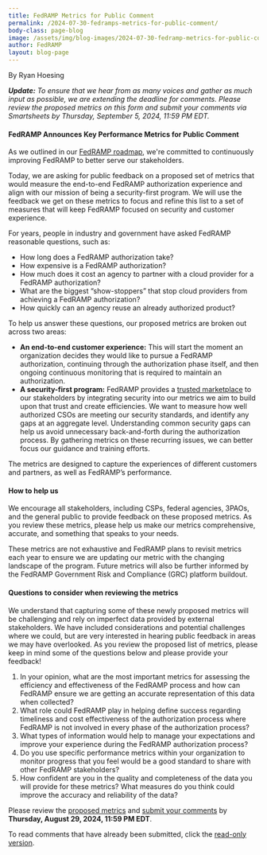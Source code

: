 ```yaml
---
title: FedRAMP Metrics for Public Comment 
permalink: /2024-07-30-fedramps-metrics-for-public-comment/
body-class: page-blog
image: /assets/img/blog-images/2024-07-30-fedramp-metrics-for-public-comment.png
author: FedRAMP
layout: blog-page
---
```

By Ryan Hoesing

<b><em>Update:</b> To ensure that we hear from as many voices and gather as much input as possible, we are extending the deadline for comments. Please review the proposed metrics on this form and submit your comments via Smartsheets by Thursday, September 5, 2024, 11:59 PM EDT.</em> 

<h4>FedRAMP Announces Key Performance Metrics for Public Comment</h4>
As we outlined in our <a href="https://www.fedramp.gov/2024-03-28-a-new-roadmap-for-fedramp/" target="_blank" rel="noopener noreferrer">FedRAMP roadmap</a>, we're committed to continuously improving FedRAMP to better serve our stakeholders.

Today, we are asking for public feedback on a proposed set of metrics that would measure the end-to-end FedRAMP authorization experience and align with our mission of being a security-first program. We will use the feedback we get on these metrics to focus and refine this list to a set of measures that will keep FedRAMP focused on security and customer experience.

For years, people in industry and government have asked FedRAMP reasonable questions, such as:
- How long does a FedRAMP authorization take?
- How expensive is a FedRAMP authorization?
- How much does it cost an agency to partner with a cloud provider for a FedRAMP authorization?
- What are the biggest “show-stoppers” that stop cloud providers from achieving a FedRAMP authorization?
- How quickly can an agency reuse an already authorized product?

To help us answer these questions, our proposed metrics are broken out across two areas:
- <b>An end-to-end customer experience:</b> This will start the moment an organization decides they would like to pursue a FedRAMP authorization, continuing through the authorization phase itself, and then ongoing continuous monitoring that is required to maintain an authorization.
- <b>A security-first program:</b> FedRAMP provides a <a href="https://marketplace.fedramp.gov/products" target="_blank" rel="noopener noreferrer"> trusted marketplace</a> to our stakeholders by integrating security into our metrics we aim to build upon that trust and create efficiencies. We want to measure how well authorized CSOs are meeting our security standards, and identify any gaps at an aggregate level. Understanding common security gaps can help us avoid unnecessary back-and-forth during the authorization process. By gathering metrics on these recurring issues, we can better focus our guidance and training efforts.

The metrics are designed to capture the experiences of different customers and partners, as well as FedRAMP’s performance.

<h4>How to help us</h4>

We encourage all stakeholders, including CSPs, federal agencies, 3PAOs, and the general public to provide feedback on these proposed metrics. As you review these metrics, please help us make our metrics comprehensive, accurate, and something that speaks to your needs.

These metrics are not exhaustive and FedRAMP plans to revisit metrics each year to ensure we are updating our metric with the changing landscape of the program.  Future metrics will also be further informed by the FedRAMP Government Risk and Compliance (GRC) platform buildout.

<h4>Questions to consider when reviewing the metrics</h4>

We understand that capturing some of these newly proposed metrics will be challenging and rely on imperfect data provided by external stakeholders. We have included considerations and potential challenges where we could, but are very interested in hearing public feedback in areas we may have overlooked. As you review the proposed list of metrics, please keep in mind some of the questions below and please provide your feedback!
1. In your opinion, what are the most important metrics for assessing the efficiency and effectiveness of the FedRAMP process and how can FedRAMP ensure we are getting an accurate representation of this data when collected?
2. What role could FedRAMP play in helping define success regarding timeliness and cost effectiveness of the authorization process where FedRAMP is not involved in every phase of the authorization process?
3. What types of information would help to manage your expectations and improve your experience during the FedRAMP authorization process?
4. Do you use specific performance metrics within your organization to monitor progress that you feel would be a good standard to share with other FedRAMP stakeholders?
5. How confident are you in the quality and completeness of the data you will provide for these metrics? What measures do you think could improve the accuracy and reliability of the data?

Please review the <a href="https://publish.smartsheetgov.com/d242efc37a9d49b099de97e82913454e" target="_blank" rel="noopener noreferrer"> proposed metrics</a> and <a href="https://app.smartsheetgov.com/b/form/3f17415b268a4eb083bb4e1c2098d8fd" target="_blank" rel="noopener noreferrer"> submit your comments</a> by <b>Thursday, August 29, 2024, 11:59 PM EDT</b>.

To read comments that have already been submitted, click the <a href="https://app.smartsheetgov.com/b/publish?EQBCT=2d86a23838f2450b97ee4d38424418e3" target="_blank" rel="noopener noreferrer"> read-only version</a>.
